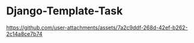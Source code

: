# Django-Template-Task

https://github.com/user-attachments/assets/7a2c9ddf-268d-42ef-b262-2c14a8ce7b74

